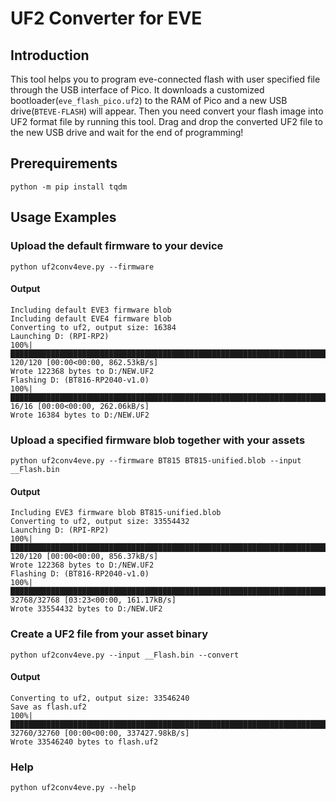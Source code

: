 # UF2 Converter for EVE

## Introduction
This tool helps you to program eve-connected flash with user specified file through the USB interface of Pico.
It downloads a customized bootloader(`eve_flash_pico.uf2`) to the RAM of Pico and a new USB drive(`BTEVE-FLASH`) will appear. 
Then you need convert your flash image into UF2 format file by running this tool.  Drag and drop the converted 
UF2 file to the new USB drive and wait for the end of programming!


## Prerequirements

```
python -m pip install tqdm
```

## Usage Examples

### Upload the default firmware to your device

```
python uf2conv4eve.py --firmware
```

#### Output

```
Including default EVE3 firmware blob
Including default EVE4 firmware blob
Converting to uf2, output size: 16384
Launching D: (RPI-RP2)
100%|█████████████████████████████████████████████████████████████████████████████████████████████████████████████████| 120/120 [00:00<00:00, 862.53kB/s]
Wrote 122368 bytes to D:/NEW.UF2
Flashing D: (BT816-RP2040-v1.0)
100%|███████████████████████████████████████████████████████████████████████████████████████████████████████████████████| 16/16 [00:00<00:00, 262.06kB/s]
Wrote 16384 bytes to D:/NEW.UF2
```

### Upload a specified firmware blob together with your assets

```
python uf2conv4eve.py --firmware BT815 BT815-unified.blob --input __Flash.bin
```

#### Output

```
Including EVE3 firmware blob BT815-unified.blob
Converting to uf2, output size: 33554432
Launching D: (RPI-RP2)
100%|█████████████████████████████████████████████████████████████████████████████████████████████████████████████████| 120/120 [00:00<00:00, 856.37kB/s]
Wrote 122368 bytes to D:/NEW.UF2
Flashing D: (BT816-RP2040-v1.0)
100%|█████████████████████████████████████████████████████████████████████████████████████████████████████████████| 32768/32768 [03:23<00:00, 161.17kB/s]
Wrote 33554432 bytes to D:/NEW.UF2
```

### Create a UF2 file from your asset binary

```
python uf2conv4eve.py --input __Flash.bin --convert
```

#### Output

```
Converting to uf2, output size: 33546240
Save as flash.uf2
100%|██████████████████████████████████████████████████████████████████████████████████████████████████████████| 32760/32760 [00:00<00:00, 337427.98kB/s]
Wrote 33546240 bytes to flash.uf2
```

### Help

```
python uf2conv4eve.py --help
```
